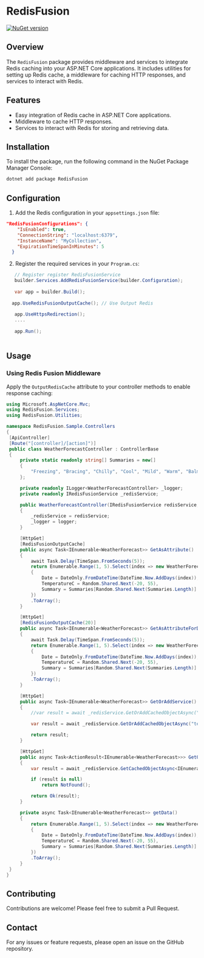 # RedisFusion

[![NuGet version](https://badge.fury.io/nu/RedisFusion.svg)](https://github.com/hamdand/RedisFusion)

## Overview

The `RedisFusion` package provides middleware and services to integrate Redis caching into your ASP.NET Core applications. It includes utilities for setting up Redis cache, a middleware for caching HTTP responses, and services to interact with Redis.

## Features

- Easy integration of Redis cache in ASP.NET Core applications.
- Middleware to cache HTTP responses.
- Services to interact with Redis for storing and retrieving data.

## Installation

To install the package, run the following command in the NuGet Package Manager Console:

```sh
dotnet add package RedisFusion
```

## Configuration

1. Add the Redis configuration in your `appsettings.json` file:

```json
"RedisFusionConfigurations": {
    "IsEnabled": true,
    "ConnectionString": "localhost:6379",
    "InstanceName": "MyCollection",
    "ExpirationTimeSpanInMinutes": 5
  }
```

2. Register the required services in your `Program.cs`:

```csharp
   // Register register RedisFusionService
   builder.Services.AddRedisFusionService(builder.Configuration);
   
   var app = builder.Build();
   
  app.UseRedisFusionOutputCache(); // Use Output Redis
   
   app.UseHttpsRedirection();
   ....
   
   app.Run();
   
```

   ## Usage

   ### Using Redis Fusion Middleware

   Apply the `OutputRedisCache` attribute to your controller methods to enable response caching:
   ```csharp
using Microsoft.AspNetCore.Mvc;
using RedisFusion.Services;
using RedisFusion.Utilities;

namespace RedisFusion.Sample.Controllers
{
    [ApiController]
    [Route("[controller]/[action]")]
    public class WeatherForecastController : ControllerBase
    {
        private static readonly string[] Summaries = new[]
        {
            "Freezing", "Bracing", "Chilly", "Cool", "Mild", "Warm", "Balmy", "Hot", "Sweltering", "Scorching"
        };

        private readonly ILogger<WeatherForecastController> _logger;
        private readonly IRedisFusionService _redisService;

        public WeatherForecastController(IRedisFusionService redisService, ILogger<WeatherForecastController> logger)
        {
            _redisService = redisService;
            _logger = logger;
        }

        [HttpGet]
        [RedisFusionOutputCache]
        public async Task<IEnumerable<WeatherForecast>> GetAsAttribute()
        {
            await Task.Delay(TimeSpan.FromSeconds(5));
            return Enumerable.Range(1, 5).Select(index => new WeatherForecast
            {
                Date = DateOnly.FromDateTime(DateTime.Now.AddDays(index)),
                TemperatureC = Random.Shared.Next(-20, 55),
                Summary = Summaries[Random.Shared.Next(Summaries.Length)]
            })
            .ToArray();
        }

        [HttpGet]
        [RedisFusionOutputCache(20)]
        public async Task<IEnumerable<WeatherForecast>> GetAsAttributeForDuration()
        {
            await Task.Delay(TimeSpan.FromSeconds(5));
            return Enumerable.Range(1, 5).Select(index => new WeatherForecast
            {
                Date = DateOnly.FromDateTime(DateTime.Now.AddDays(index)),
                TemperatureC = Random.Shared.Next(-20, 55),
                Summary = Summaries[Random.Shared.Next(Summaries.Length)]
            })
            .ToArray();
        }

        [HttpGet]
        public async Task<IEnumerable<WeatherForecast>> GetOrAddService()
        {
            //var result = await _redisService.GetOrAddCachedObjectAsync("testKey", getData); //SAMPLE withour duration

            var result = await _redisService.GetOrAddCachedObjectAsync("testKey", getData, 20);

            return result;
        }

        [HttpGet]
        public async Task<ActionResult<IEnumerable<WeatherForecast>>> GetOnlyService()
        {
            var result = await _redisService.GetCachedObjectAsync<IEnumerable<WeatherForecast>>("testKey");

            if (result is null)
                return NotFound();

            return Ok(result);
        }

        private async Task<IEnumerable<WeatherForecast>> getData()
        {
            return Enumerable.Range(1, 5).Select(index => new WeatherForecast
            {
                Date = DateOnly.FromDateTime(DateTime.Now.AddDays(index)),
                TemperatureC = Random.Shared.Next(-20, 55),
                Summary = Summaries[Random.Shared.Next(Summaries.Length)]
            })
            .ToArray();
        }
    }
}

   ```


## Contributing

Contributions are welcome! Please feel free to submit a Pull Request.

## Contact

For any issues or feature requests, please open an issue on the GitHub repository.
